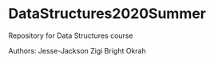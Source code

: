 # DataStructures2020Summer
Repository for Data Structures course

Authors: Jesse-Jackson Zigi
         Bright Okrah
